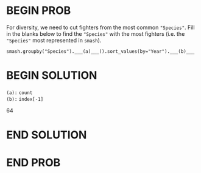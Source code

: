 # BEGIN PROB

For diversity, we need to cut fighters from the most common `"Species"`.
Fill in the blanks below to find the `"Species"` with the most fighters (i.e. the `"Species"` most
represented in `smash`).

    smash.groupby("Species").___(a)___().sort_values(by="Year").___(b)___

# BEGIN SOLUTION

`(a):` `count` \
`(b):` `index[-1]`

<average>64</average>

# END SOLUTION

# END PROB